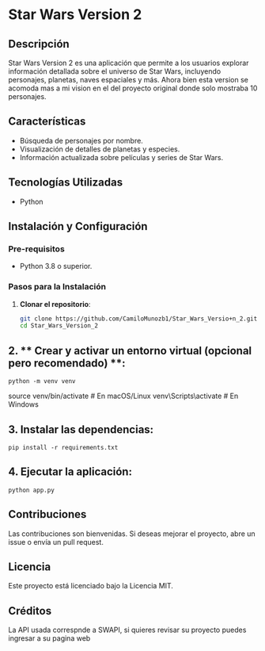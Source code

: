 # Star Wars Version 2

## Descripción

 Star Wars Version 2 es una aplicación que permite a los usuarios explorar información detallada sobre el universo de Star Wars, incluyendo personajes, planetas, naves espaciales y más. Ahora bien esta version se acomoda mas a mi vision en el del proyecto original donde solo mostraba 10 personajes.

## Características

  - Búsqueda de personajes por nombre.
  - Visualización de detalles de planetas y especies.
  - Información actualizada sobre películas y series de Star Wars.

## Tecnologías Utilizadas

  - Python

## Instalación y Configuración

### Pre-requisitos

  - Python 3.8 o superior.

### Pasos para la Instalación

1. **Clonar el repositorio**:

   ```bash
   git clone https://github.com/CamiloMunozb1/Star_Wars_Versio+n_2.git
   cd Star_Wars_Version_2
   
## 2. ** Crear y activar un entorno virtual (opcional pero recomendado) **:

    python -m venv venv
   source venv/bin/activate  # En macOS/Linux
   venv\Scripts\activate  # En Windows

## 3. **Instalar las dependencias**:

    pip install -r requirements.txt

## 4. **Ejecutar la aplicación**:

    python app.py

## Contribuciones

  Las contribuciones son bienvenidas. Si deseas mejorar el proyecto, abre un issue o envía un pull request.

##  Licencia

  Este proyecto está licenciado bajo la Licencia MIT.
  
## Créditos

  La API usada correspnde a SWAPI, si quieres revisar su proyecto puedes ingresar a su pagina web 
  
    

